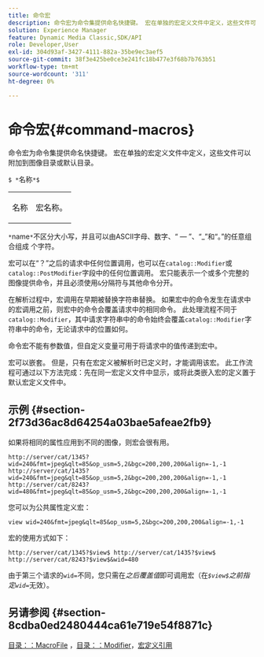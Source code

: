```yaml
---
title: 命令宏
description: 命令宏为命令集提供命名快捷键。 宏在单独的宏定义文件中定义，这些文件可以附加到图像目录或默认目录。
solution: Experience Manager
feature: Dynamic Media Classic,SDK/API
role: Developer,User
exl-id: 304d93af-3427-4111-882a-35be9ec3aef5
source-git-commit: 38f3e425be0ce3e241fc18b477e3f68b7b763b51
workflow-type: tm+mt
source-wordcount: '311'
ht-degree: 0%

---
```


# 命令宏{#command-macros}

命令宏为命令集提供命名快捷键。 宏在单独的宏定义文件中定义，这些文件可以附加到图像目录或默认目录。

`$ *`名称`*$`

<table id="simpletable_A03541622C354F60B5F304B999C4EF8E"> 
 <tr class="strow"> 
  <td class="stentry"> <p><span class="codeph"> <span class="varname">名称</span></span> </p> </td> 
  <td class="stentry"> <p>宏名称。 </p></td> 
 </tr> 
</table>

`*`name`*`不区分大小写，并且可以由ASCII字母、数字、“ — ”、“_”和“。”的任意组合组成 个字符。

宏可以在“？”之后的请求中任何位置调用，也可以在`catalog::Modifier`或`catalog::PostModifier`字段中的任何位置调用。 宏只能表示一个或多个完整的图像提供命令，并且必须使用`&`分隔符与其他命令分开。

在解析过程中，宏调用在早期被替换字符串替换。 如果宏中的命令发生在请求中的宏调用之前，则宏中的命令会覆盖请求中的相同命令。 此处理流程不同于`catalog::Modifier`，其中请求字符串中的命令始终会覆盖`catalog::Modifier`字符串中的命令，无论请求中的位置如何。

命令宏不能有参数值，但自定义变量可用于将请求中的值传递到宏中。

宏可以嵌套。 但是，只有在宏定义被解析时已定义时，才能调用该宏。 此工作流程可通过以下方法完成：先在同一宏定义文件中显示，或将此类嵌入宏的定义置于默认宏定义文件中。

## 示例 {#section-2f73d36ac8d64254a03bae5afeae2fb9}

如果将相同的属性应用到不同的图像，则宏会很有用。

`http://server/cat/1345?wid=240&fmt=jpeg&qlt=85&op_usm=5,2&bgc=200,200,200&align=-1,-1 http://server/cat/1435?wid=240&fmt=jpeg&qlt=85&op_usm=5,2&bgc=200,200,200&align=-1,-1 http://server/cat/8243?wid=480&fmt=jpeg&qlt=85&op_usm=5,2&bgc=200,200,200&align=-1,-1`

您可以为公共属性定义宏：

`view wid=240&fmt=jpeg&qlt=85&op_usm=5,2&bgc=200,200,200&align=-1,-1`

宏的使用方式如下：

`http://server/cat/1345?$view$ http://server/cat/1435?$view$ http://server/cat/8243?$view$&wid=480`

由于第三个请求的`wid=`不同，您只需在&#x200B;*之后覆盖值*&#x200B;即可调用宏（在&#x200B;*`$view$`之前指定`wid=`*&#x200B;无效）。

## 另请参阅 {#section-8cdba0ed2480444ca61e719e54f8871c}

[目录：：MacroFile](../../../../../is-api/image-catalog/image-serving-api-ref/c-image-catalog-reference/c-attributes-reference/r-macrofile.md#reference-f91d717b3847458ca0f1fe95387554a2) ，[目录：：Modifier](/help/aem-is-ir-api/is-api/image-catalog/image-serving-api-ref/c-image-catalog-reference/c-image-svg-data-reference/c-image-data-reference/r-modifier-cat.md)，[宏定义引用](../../../../../is-api/image-catalog/image-serving-api-ref/c-image-catalog-reference/c-macro-definition-reference/c-macro-definition-reference.md#concept-5ec73f7636c1496fba1e94094e694e79)
